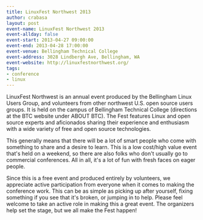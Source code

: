 ```yaml
---
title: LinuxFest Northwest 2013
author: crabasa
layout: post
event-name: LinuxFest Northwest 2013
event-allday: false
event-start: 2013-04-27 09:00:00
event-end: 2013-04-28 17:00:00
event-venue: Bellingham Technical College
event-address: 3028 Lindbergh Ave, Bellingham, WA
event-website: http://linuxfestnorthwest.org/
tags:
- conference
- linux
---
```


LinuxFest Northwest is an annual event produced by the Bellingham Linux Users Group, and volunteers from other northwest U.S. open source users groups. It is held on the campus of Bellingham Technical College (directions at the BTC website under ABOUT BTC). The Fest features Linux and open source experts and aficionados sharing their experience and enthusiasm with a wide variety of free and open source technologies.

This generally means that there will be a lot of smart people who come with something to share and a desire to learn. This is a low cost/high value event that's held on a weekend, so there are also folks who don't usually go to commercial conferences. All in all, it's a lot of fun with fresh faces on eager people.

Since this is a free event and produced entirely by volunteers, we appreciate active participation from everyone when it comes to making the conference work. This can be as simple as picking up after yourself, fixing something if you see that it's broken, or jumping in to help. Please feel welcome to take an active role in making this a great event. The organizers help set the stage, but we all make the Fest happen!
